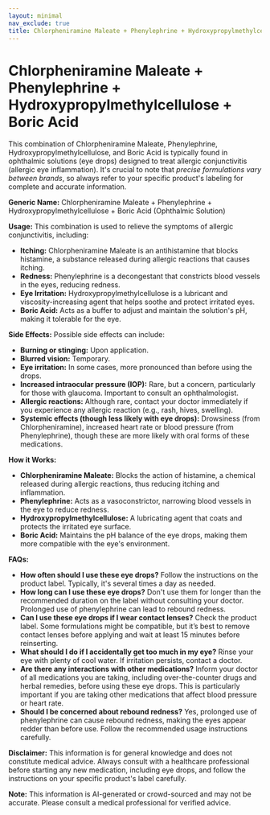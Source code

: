 ```yaml
---
layout: minimal
nav_exclude: true
title: Chlorpheniramine Maleate + Phenylephrine + Hydroxypropylmethylcellulose + Boric Acid
---
```


# Chlorpheniramine Maleate + Phenylephrine + Hydroxypropylmethylcellulose + Boric Acid

This combination of Chlorpheniramine Maleate, Phenylephrine, Hydroxypropylmethylcellulose, and Boric Acid is typically found in ophthalmic solutions (eye drops) designed to treat allergic conjunctivitis (allergic eye inflammation).  It's crucial to note that *precise formulations vary between brands*, so always refer to your specific product's labeling for complete and accurate information.

**Generic Name:**  Chlorpheniramine Maleate + Phenylephrine + Hydroxypropylmethylcellulose + Boric Acid (Ophthalmic Solution)

**Usage:** This combination is used to relieve the symptoms of allergic conjunctivitis, including:

* **Itching:** Chlorpheniramine Maleate is an antihistamine that blocks histamine, a substance released during allergic reactions that causes itching.
* **Redness:** Phenylephrine is a decongestant that constricts blood vessels in the eyes, reducing redness.
* **Eye Irritation:** Hydroxypropylmethylcellulose is a lubricant and viscosity-increasing agent that helps soothe and protect irritated eyes.
* **Boric Acid:** Acts as a buffer to adjust and maintain the solution's pH, making it tolerable for the eye.


**Side Effects:** Possible side effects can include:

* **Burning or stinging:** Upon application.
* **Blurred vision:** Temporary.
* **Eye irritation:** In some cases, more pronounced than before using the drops.
* **Increased intraocular pressure (IOP):**  Rare, but a concern, particularly for those with glaucoma.  Important to consult an ophthalmologist.
* **Allergic reactions:** Although rare, contact your doctor immediately if you experience any allergic reaction (e.g., rash, hives, swelling).
* **Systemic effects (though less likely with eye drops):**  Drowsiness (from Chlorpheniramine), increased heart rate or blood pressure (from Phenylephrine),  though these are more likely with oral forms of these medications.


**How it Works:**

* **Chlorpheniramine Maleate:** Blocks the action of histamine, a chemical released during allergic reactions, thus reducing itching and inflammation.
* **Phenylephrine:** Acts as a vasoconstrictor, narrowing blood vessels in the eye to reduce redness.
* **Hydroxypropylmethylcellulose:** A lubricating agent that coats and protects the irritated eye surface.
* **Boric Acid:** Maintains the pH balance of the eye drops, making them more compatible with the eye's environment.


**FAQs:**

* **How often should I use these eye drops?** Follow the instructions on the product label.  Typically, it's several times a day as needed.
* **How long can I use these eye drops?** Don't use them for longer than the recommended duration on the label without consulting your doctor.  Prolonged use of phenylephrine can lead to rebound redness.
* **Can I use these eye drops if I wear contact lenses?**  Check the product label.  Some formulations might be compatible, but it’s best to remove contact lenses before applying and wait at least 15 minutes before reinserting.
* **What should I do if I accidentally get too much in my eye?** Rinse your eye with plenty of cool water.  If irritation persists, contact a doctor.
* **Are there any interactions with other medications?** Inform your doctor of all medications you are taking, including over-the-counter drugs and herbal remedies, before using these eye drops.  This is particularly important if you are taking other medications that affect blood pressure or heart rate.
* **Should I be concerned about rebound redness?** Yes, prolonged use of phenylephrine can cause rebound redness, making the eyes appear redder than before use.  Follow the recommended usage instructions carefully.


**Disclaimer:** This information is for general knowledge and does not constitute medical advice.  Always consult with a healthcare professional before starting any new medication, including eye drops, and follow the instructions on your specific product's label carefully.


**Note:** This information is AI-generated or crowd-sourced and may not be accurate. Please consult a medical professional for verified advice.